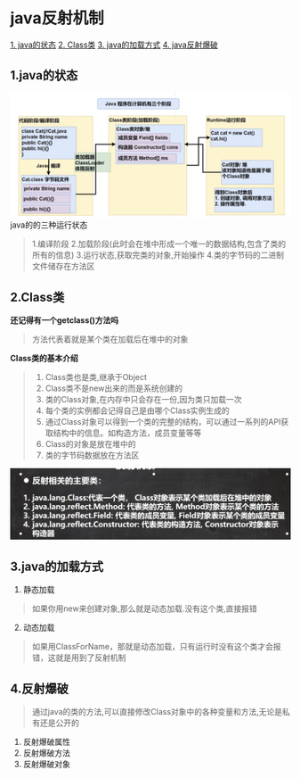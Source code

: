 # java反射机制
[1. java的状态](#1java的状态)
[2. Class类](#2class类)
[3. java的加载方式](#3java的加载方式)
[4. java反射爆破](#4反射爆破)

##  1.java的状态
![状态](https://raw.githubusercontent.com/Haiyang-coder/ImageRepository/main/D17D91B8-3D7A-408E-96A9-7ED3A2AD435D.jpeg)
java的的三种运行状态
> 1.编译阶段
> 2.加载阶段(此时会在堆中形成一个唯一的数据结构,包含了类的所有的信息)
> 3.运行状态,获取完类的对象,开始操作
> 4.类的字节码的二进制文件储存在方法区
## 2.Class类
**还记得有一个getclass()方法吗**
> 方法代表着就是某个类在加载后在堆中的对象

**Class类的基本介绍**
>1. Class类也是类,继承于Object
>2. Class类不是new出来的而是系统创建的
>3. 类的Class对象,在内存中只会存在一份,因为类只加载一次
>4. 每个类的实例都会记得自己是由哪个Class实例生成的
>5. 通过Class对象可以得到一个类的完整的结构，可以通过一系列的API获取结构中的信息。如构造方法，成员变量等等
>6. Class的对象是放在堆中的
>7. 类的字节码数据放在方法区



![d](https://raw.githubusercontent.com/Haiyang-coder/ImageRepository/main/d.png)

## 3.java的加载方式
 1. 静态加载
   >如果你用new来创建对象,那么就是动态加载.没有这个类,直接报错
 2. 动态加载
   >如果用ClassForName，那就是动态加载，只有运行时没有这个类才会报错，这就是用到了反射机制

## 4.反射爆破
> 通过java的类的方法,可以直接修改Class对象中的各种变量和方法,无论是私有还是公开的
1. 反射爆破属性
2. 反射爆破方法
3. 反射爆破对象
